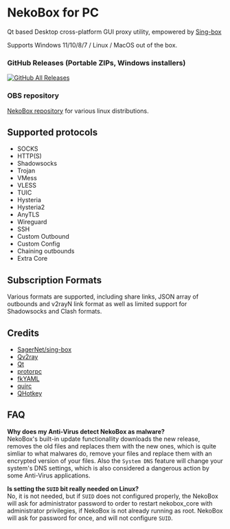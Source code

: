 # NekoBox for PC
Qt based Desktop cross-platform GUI proxy utility, empowered by [Sing-box](https://github.com/SagerNet/sing-box)

Supports Windows 11/10/8/7 / Linux / MacOS out of the box.

### GitHub Releases (Portable ZIPs, Windows installers)

[![GitHub All Releases](https://img.shields.io/github/downloads/qr243vbi/nekobox/total?label=downloads-total&logo=github&style=flat-square)](https://github.com/qr243vbi/nekobox/releases)

### OBS repository
[NekoBox repository](https://software.opensuse.org//download.html?project=home%3Ajuzbun%3ANekoBox&package=nekobox) for various linux distributions.

## Supported protocols

- SOCKS
- HTTP(S)
- Shadowsocks
- Trojan
- VMess
- VLESS
- TUIC
- Hysteria
- Hysteria2
- AnyTLS
- Wireguard
- SSH
- Custom Outbound
- Custom Config
- Chaining outbounds
- Extra Core

## Subscription Formats

Various formats are supported, including share links, JSON array of outbounds and v2rayN link format as well as limited support for Shadowsocks and Clash formats.

## Credits

- [SagerNet/sing-box](https://github.com/SagerNet/sing-box)
- [Qv2ray](https://github.com/Qv2ray/Qv2ray)
- [Qt](https://www.qt.io/)
- [protorpc](https://github.com/chai2010/protorpc)
- [fkYAML](https://github.com/fktn-k/fkYAML)
- [quirc](https://github.com/dlbeer/quirc)
- [QHotkey](https://github.com/Skycoder42/QHotkey)

## FAQ
**Why does my Anti-Virus detect NekoBox as malware?** <br/>
NekoBox's built-in update functionallity downloads the new release, removes the old files and replaces them with the new ones, which is quite simliar to what malwares do, remove your files and replace them with an encrypted version of your files.
Also the `System DNS` feature will change your system's DNS settings, which is also considered a dangerous action by some Anti-Virus applications.

**Is setting the `SUID` bit really needed on Linux?** <br/>
No, it is not needed, but if `SUID` does not configured properly, the NekoBox will ask for administrator password to order to restart nekobox_core with administrator privilegies, if NekoBox is not already running as root. NekoBox will ask for password for once, and will not configure `SUID`.
